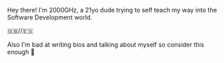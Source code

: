 Hey there! I'm 2000GHz, a 21yo dude trying to self teach my way into the Software Development world.

🇬🇧//🇪🇸

Also I'm bad at writing bios and talking about myself so consider this enough 😤
